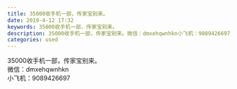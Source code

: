 ```yaml
---
title: 35000收手机一部，传家宝别来。
date: 2019-4-12 17:32
keywords: 35000收手机一部，传家宝别来。
description: 35000收手机一部，传家宝别来。微信：dmxehqwnhkn小飞机：9089426697
categories: used
---
```

<td class="t_f" id="postmessage_3476202">

35000收手机一部，传家宝别来。<br/>
微信：dmxehqwnhkn<br/>
小飞机：9089426697</td>
